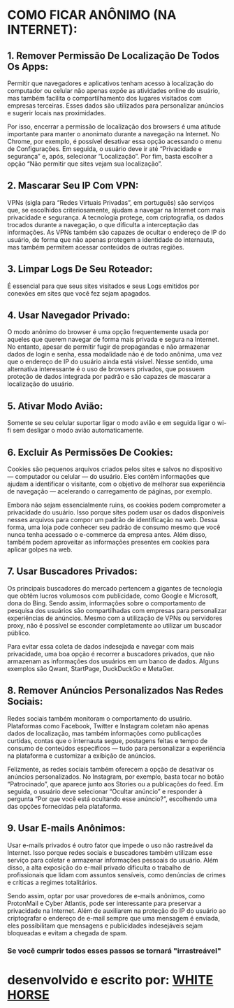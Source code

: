 # COMO FICAR ANÔNIMO (NA INTERNET):

## 1.	Remover Permissão De Localização De Todos Os Apps:

Permitir que navegadores e aplicativos tenham acesso à localização do computador ou celular não apenas expõe as atividades online do usuário, mas também facilita o compartilhamento dos lugares visitados com empresas terceiras. Esses dados são utilizados para personalizar anúncios e sugerir locais nas proximidades.

Por isso, encerrar a permissão de localização dos browsers é uma atitude importante para manter o anonimato durante a navegação na Internet. No Chrome, por exemplo, é possível desativar essa opção acessando o menu de Configurações. Em seguida, o usuário deve ir até “Privacidade e segurança” e, após, selecionar “Localização”. Por fim, basta escolher a opção “Não permitir que sites vejam sua localização”.

## 2.	Mascarar Seu IP Com VPN:

VPNs (sigla para “Redes Virtuais Privadas”, em português) são serviços que, se escolhidos criteriosamente, ajudam a navegar na Internet com mais privacidade e segurança. A tecnologia protege, com criptografia, os dados trocados durante a navegação, o que dificulta a interceptação das informações. As VPNs também são capazes de ocultar o endereço de IP do usuário, de forma que não apenas protegem a identidade do internauta, mas também permitem acessar conteúdos de outras regiões.

## 3.	Limpar Logs De Seu Roteador:

É essencial para que seus sites visitados e seus Logs emitidos por conexões em sites que você fez sejam apagados.

## 4.	Usar Navegador Privado:

O modo anônimo do browser é uma opção frequentemente usada por aqueles que querem navegar de forma mais privada e segura na Internet. No entanto, apesar de permitir fugir de propagandas e não armazenar dados de login e senha, essa modalidade não é de todo anônima, uma vez que o endereço de IP do usuário ainda está visível. Nesse sentido, uma alternativa interessante é o uso de browsers privados, que possuem proteção de dados integrada por padrão e são capazes de mascarar a localização do usuário.

## 5.	Ativar Modo Avião:

Somente se seu celular suportar ligar o modo avião e em seguida ligar o wi-fi sem desligar o modo avião automaticamente.

## 6.	Excluir As Permissões De Cookies:

Cookies são pequenos arquivos criados pelos sites e salvos no dispositivo — computador ou celular — do usuário. Eles contêm informações que ajudam a identificar o visitante, com o objetivo de melhorar sua experiência de navegação — acelerando o carregamento de páginas, por exemplo.

Embora não sejam essencialmente ruins, os cookies podem comprometer a privacidade do usuário. Isso porque sites podem usar os dados disponíveis nesses arquivos para compor um padrão de identificação na web. Dessa forma, uma loja pode conhecer seu padrão de consumo mesmo que você nunca tenha acessado o e-commerce da empresa antes. Além disso, também podem aproveitar as informações presentes em cookies para aplicar golpes na web.

## 7.	Usar Buscadores Privados:

Os principais buscadores do mercado pertencem a gigantes de tecnologia que obtêm lucros volumosos com publicidade, como Google e Microsoft, dona do Bing. Sendo assim, informações sobre o comportamento de pesquisa dos usuários são compartilhadas com empresas para personalizar experiências de anúncios. Mesmo com a utilização de VPNs ou servidores proxy, não é possível se esconder completamente ao utilizar um buscador público.

Para evitar essa coleta de dados indesejada e navegar com mais privacidade, uma boa opção é recorrer a buscadores privados, que não armazenam as informações dos usuários em um banco de dados. Alguns exemplos são Qwant, StartPage, DuckDuckGo e MetaGer.

## 8.	Remover Anúncios Personalizados Nas Redes Sociais:

Redes sociais também monitoram o comportamento do usuário. Plataformas como Facebook, Twitter e Instagram coletam não apenas dados de localização, mas também informações como publicações curtidas, contas que o internauta segue, postagens feitas e tempo de consumo de conteúdos específicos — tudo para personalizar a experiência na plataforma e customizar a exibição de anúncios.

Felizmente, as redes sociais também oferecem a opção de desativar os anúncios personalizados. No Instagram, por exemplo, basta tocar no botão “Patrocinado”, que aparece junto aos Stories ou a publicações do feed. Em seguida, o usuário deve selecionar “Ocultar anúncio” e responder à pergunta “Por que você está ocultando esse anúncio?”, escolhendo uma das opções fornecidas pela plataforma.

## 9.	Usar E-mails Anônimos:

Usar e-mails privados é outro fator que impede o uso não rastreável da Internet. Isso porque redes sociais e buscadores também utilizam esse serviço para coletar e armazenar informações pessoais do usuário. Além disso, a alta exposição do e-mail privado dificulta o trabalho de profissionais que lidam com assuntos sensíveis, como denúncias de crimes e críticas a regimes totalitários.

Sendo assim, optar por usar provedores de e-mails anônimos, como ProtonMail e Cyber Atlantis, pode ser interessante para preservar a privacidade na Internet. Além de auxiliarem na proteção do IP do usuário ao criptografar o endereço de e-mail sempre que uma mensagem é enviada, eles possibilitam que mensagens e publicidades indesejáveis sejam bloqueadas e evitam a chegada de spam.


### Se você cumprir todos esses passos se tornará "irrastreável"

# desenvolvido e escrito por: [WHITE HORSE](https://github.com/Whithss/)
